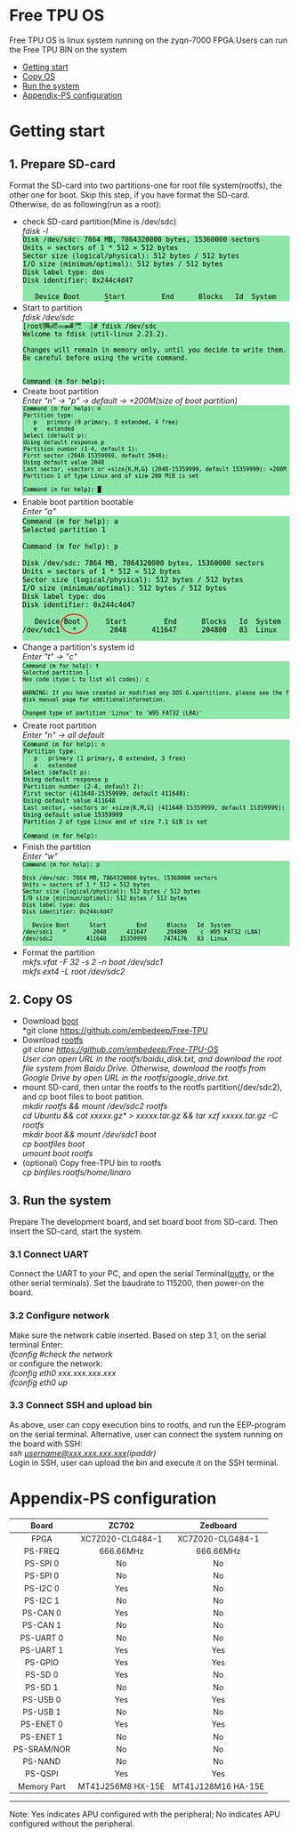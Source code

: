 # Free TPU OS  
Free TPU OS is linux system running on the zyqn-7000 FPGA.Users can run the Free TPU BIN on the system  
* [Getting start](#start)
* [Copy OS](#OS)
* [Run the system](#system)
* [Appendix-PS configuration](#appendix)

<a name="start"></a>

# Getting start

## 1. Prepare SD-card

Format the SD-card into two partitions-one for root file system(rootfs), the other one for boot. Skip this step, if you have format the SD-card. Otherwise, do as following(run as a root):  
* check SD-card partition(Mine is /dev/sdc)  
*fdisk -l*   
![](https://github.com/embedeep/Free-TPU-OS/blob/master/images/fdisk_l.png)  
* Start to partition  
*fdisk /dev/sdc*  
![](https://github.com/embedeep/Free-TPU-OS/blob/master/images/fdisk_sdc.png)  
* Create boot partition  
*Enter "n" -> "p" -> default -> +200M(size of boot partition)*  
![](https://github.com/embedeep/Free-TPU-OS/blob/master/images/fdisk_bootn.png)
* Enable boot partition bootable  
*Enter "a"*    
![](https://github.com/embedeep/Free-TPU-OS/blob/master/images/fdisk_boota.png)  
* Change a partition's system id   
*Enter "t" -> "c"*  
![](https://github.com/embedeep/Free-TPU-OS/blob/master/images/fdisk_boott.png) 
* Create root partition  
*Enter "n" -> all default*  
![](https://github.com/embedeep/Free-TPU-OS/blob/master/images/fdisk_rootfsn.png) 
* Finish the partition  
*Enter "w"*  
![](https://github.com/embedeep/Free-TPU-OS/blob/master/images/fdisk_f.png)
* Format the partition  
*mkfs.vfat -F 32 -s 2 -n boot /dev/sdc1*  
*mkfs.ext4 -L root /dev/sdc2*  

<a name="OS"></a>

## 2. Copy OS

* Download [boot](https://github.com/embedeep/Free-TPU)  
*git clone https://github.com/embedeep/Free-TPU  
* Download [rootfs](https://github.com/embedeep/Free-TPU-OS)  
*git clone https://github.com/embedeep/Free-TPU-OS*  
*User can open URL in the rootfs/baidu_disk.txt, and download the root file system from Baidu Drive. Otherwise, download the rootfs from Google Drive by open URL in the rootfs/google_drive.txt.*  
* mount SD-card, then untar the rootfs to the rootfs partition(/dev/sdc2), and cp boot files to boot patition.  
  *mkdir rootfs && mount /dev/sdc2 rootfs*  
  *cd Ubuntu && cat xxxxx.gz\* > xxxxx.tar.gz && tar xzf xxxxx.tar.gz -C rootfs*  
  *mkdir boot && mount /dev/sdc1 boot*  
  *cp bootfiles boot*  
  *umount boot rootfs*
* (optional) Copy free-TPU bin to rootfs  
*cp binfiles rootfs/home/linaro*

<a name="system"></a>

## 3. Run the system

Prepare The development board, and set board boot from SD-card. Then insert the SD-card, start the system.  

### 3.1 Connect UART
Connect the UART to your PC, and open the serial Terminal([putty](https://www.chiark.greenend.org.uk/~sgtatham/putty/latest.html "Download putty"), or the other serial terminals). Set the baudrate to 115200, then power-on the board.
### 3.2 Configure network
Make sure the network cable inserted. Based on step 3.1, on the serial terminal Enter:  
*ifconfig #check the network*  
or configure the network:  
*ifconfig eth0 xxx.xxx.xxx.xxx*  
*ifconfig eth0 up*

### 3.3 Connect SSH and upload bin  
As above, user can copy execution bins to rootfs, and run the EEP-program on the serial terminal. Alternative, user can connect the system running on the board with SSH:  
*ssh username@xxx.xxx.xxx.xxx(ipaddr)*  
Login in SSH, user can upload the bin and execute it on the SSH terminal.  

<a name="appendix"></a>

# Appendix-PS configuration     

Board|ZC702|Zedboard
:---:|:---:|:---:
FPGA|XC7Z020-CLG484-1|XC7Z020-CLG484-1
PS-FREQ|666.66MHz|666.66MHz
PS-SPI 0|No|No
PS-SPI 0|No|No
PS-I2C 0|Yes|No
PS-I2C 1|No|No
PS-CAN 0|Yes|No
PS-CAN 1|No|No
PS-UART 0|No|No
PS-UART 1|Yes|Yes
PS-GPIO|Yes|Yes
PS-SD 0|Yes|No
PS-SD 1|No|No
PS-USB 0|Yes|Yes
PS-USB 1|No|No
PS-ENET 0|Yes|Yes
PS-ENET 1|No|No
PS-SRAM/NOR|No|No
PS-NAND|No|No
PS-QSPI|Yes|Yes
Memory Part|MT41J256M8 HX-15E|MT41J128M16 HA-15E
---
Note: Yes indicates APU configured with the peripheral; No indicates APU configured without the peripheral.